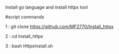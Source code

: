 
Install go language and install httpx tool

#script commands

1 : git clone https://github.com/MF2770/Install_httpx

2 : cd Install_httpx

3 : bash HttpxInstall.sh

